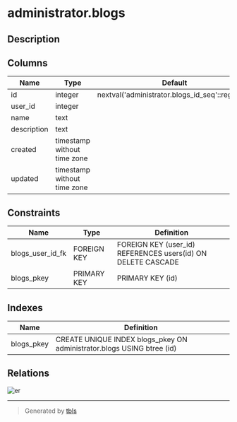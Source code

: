 # administrator.blogs

## Description

## Columns

| Name        | Type                        | Default                                         | Nullable | Children | Parents           | Comment |
| ----------- | --------------------------- | ----------------------------------------------- | -------- | -------- | ----------------- | ------- |
| id          | integer                     | nextval('administrator.blogs_id_seq'::regclass) | false    |          |                   |         |
| user_id     | integer                     |                                                 | false    |          | [users](users.md) |         |
| name        | text                        |                                                 | false    |          |                   |         |
| description | text                        |                                                 | true     |          |                   |         |
| created     | timestamp without time zone |                                                 | false    |          |                   |         |
| updated     | timestamp without time zone |                                                 | true     |          |                   |         |

## Constraints

| Name             | Type        | Definition                                                   |
| ---------------- | ----------- | ------------------------------------------------------------ |
| blogs_user_id_fk | FOREIGN KEY | FOREIGN KEY (user_id) REFERENCES users(id) ON DELETE CASCADE |
| blogs_pkey       | PRIMARY KEY | PRIMARY KEY (id)                                             |

## Indexes

| Name       | Definition                                                             |
| ---------- | ---------------------------------------------------------------------- |
| blogs_pkey | CREATE UNIQUE INDEX blogs_pkey ON administrator.blogs USING btree (id) |

## Relations

![er](administrator.blogs.png)

---

> Generated by [tbls](https://github.com/Melsoft-Games/tbls)
